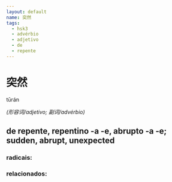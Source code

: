 ```yaml
--- 
layout: default
name: 突然 
tags: 
  - hsk3
  - advérbio
  - adjetivo
  - de
  - repente
--- 
```

# 突然 
tūrán  
 
*(形容词/adjetivo; 副词/advérbio)*  
## de repente, repentino -a -e, abrupto -a -e; sudden, abrupt, unexpected 
### radicais: 
### relacionados: 
